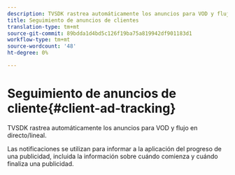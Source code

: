 ```yaml
---
description: TVSDK rastrea automáticamente los anuncios para VOD y flujo en directo/lineal.
title: Seguimiento de anuncios de clientes
translation-type: tm+mt
source-git-commit: 89bdda1d4bd5c126f19ba75a819942df901183d1
workflow-type: tm+mt
source-wordcount: '48'
ht-degree: 0%

---
```



# Seguimiento de anuncios de cliente{#client-ad-tracking}

TVSDK rastrea automáticamente los anuncios para VOD y flujo en directo/lineal.

Las notificaciones se utilizan para informar a la aplicación del progreso de una publicidad, incluida la información sobre cuándo comienza y cuándo finaliza una publicidad.
